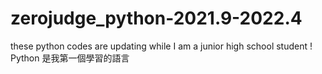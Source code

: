 # zerojudge_python-2021.9-2022.4
these python codes are updating while I am a junior high school student !
Python 是我第一個學習的語言
